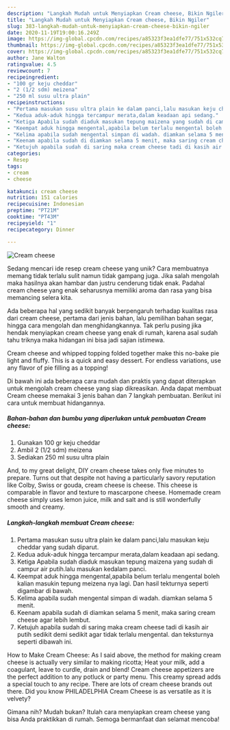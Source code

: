 ```yaml
---
description: "Langkah Mudah untuk Menyiapkan Cream cheese, Bikin Ngiler"
title: "Langkah Mudah untuk Menyiapkan Cream cheese, Bikin Ngiler"
slug: 383-langkah-mudah-untuk-menyiapkan-cream-cheese-bikin-ngiler
date: 2020-11-19T19:00:16.249Z
image: https://img-global.cpcdn.com/recipes/a85323f3ea1dfe77/751x532cq70/cream-cheese-foto-resep-utama.jpg
thumbnail: https://img-global.cpcdn.com/recipes/a85323f3ea1dfe77/751x532cq70/cream-cheese-foto-resep-utama.jpg
cover: https://img-global.cpcdn.com/recipes/a85323f3ea1dfe77/751x532cq70/cream-cheese-foto-resep-utama.jpg
author: Jane Walton
ratingvalue: 4.5
reviewcount: 7
recipeingredient:
- "100 gr keju cheddar"
- "2 (1/2 sdm) meizena"
- "250 ml susu ultra plain"
recipeinstructions:
- "Pertama masukan susu ultra plain ke dalam panci,lalu masukan keju cheddar yang sudah diparut."
- "Kedua aduk-aduk hingga tercampur merata,dalam keadaan api sedang."
- "Ketiga Apabila sudah diaduk masukan tepung maizena yang sudah di campur air putih.lalu masukan kedalam panci."
- "Keempat aduk hingga mengental,apabila belum terlalu mengental boleh kalian masukin tepung meizena nya lagi. Dan hasil tekturnya seperti digambar di bawah."
- "Kelima apabila sudah mengental simpan di wadah. diamkan selama 5 menit."
- "Keenam apabila sudah di diamkan selama 5 menit, maka saring cream cheese agar lebih lembut."
- "Ketujuh apabila sudah di saring maka cream cheese tadi di kasih air putih sedikit demi sedikit agar tidak terlalu mengental. dan teksturnya seperti dibawah ini."
categories:
- Resep
tags:
- cream
- cheese

katakunci: cream cheese 
nutrition: 151 calories
recipecuisine: Indonesian
preptime: "PT21M"
cooktime: "PT43M"
recipeyield: "1"
recipecategory: Dinner

---
```



![Cream cheese](https://img-global.cpcdn.com/recipes/a85323f3ea1dfe77/751x532cq70/cream-cheese-foto-resep-utama.jpg)

Sedang mencari ide resep cream cheese yang unik? Cara membuatnya memang tidak terlalu sulit namun tidak gampang juga. Jika salah mengolah maka hasilnya akan hambar dan justru cenderung tidak enak. Padahal cream cheese yang enak seharusnya memiliki aroma dan rasa yang bisa memancing selera kita.

Ada beberapa hal yang sedikit banyak berpengaruh terhadap kualitas rasa dari cream cheese, pertama dari jenis bahan, lalu pemilihan bahan segar, hingga cara mengolah dan menghidangkannya. Tak perlu pusing jika hendak menyiapkan cream cheese yang enak di rumah, karena asal sudah tahu triknya maka hidangan ini bisa jadi sajian istimewa.

Cream cheese and whipped topping folded together make this no-bake pie light and fluffy. This is a quick and easy dessert. For endless variations, use any flavor of pie filling as a topping!


Di bawah ini ada beberapa cara mudah dan praktis yang dapat diterapkan untuk mengolah cream cheese yang siap dikreasikan. Anda dapat membuat Cream cheese memakai 3 jenis bahan dan 7 langkah pembuatan. Berikut ini cara untuk membuat hidangannya.

<!--inarticleads1-->

##### Bahan-bahan dan bumbu yang diperlukan untuk pembuatan Cream cheese:

1. Gunakan 100 gr keju cheddar
1. Ambil 2 (1/2 sdm) meizena
1. Sediakan 250 ml susu ultra plain


And, to my great delight, DIY cream cheese takes only five minutes to prepare. Turns out that despite not having a particularly savory reputation like Colby, Swiss or gouda, cream cheese is cheese. This cheese is comparable in flavor and texture to mascarpone cheese. Homemade cream cheese simply uses lemon juice, milk and salt and is still wonderfully smooth and creamy. 

<!--inarticleads2-->

##### Langkah-langkah membuat Cream cheese:

1. Pertama masukan susu ultra plain ke dalam panci,lalu masukan keju cheddar yang sudah diparut.
1. Kedua aduk-aduk hingga tercampur merata,dalam keadaan api sedang.
1. Ketiga Apabila sudah diaduk masukan tepung maizena yang sudah di campur air putih.lalu masukan kedalam panci.
1. Keempat aduk hingga mengental,apabila belum terlalu mengental boleh kalian masukin tepung meizena nya lagi. Dan hasil tekturnya seperti digambar di bawah.
1. Kelima apabila sudah mengental simpan di wadah. diamkan selama 5 menit.
1. Keenam apabila sudah di diamkan selama 5 menit, maka saring cream cheese agar lebih lembut.
1. Ketujuh apabila sudah di saring maka cream cheese tadi di kasih air putih sedikit demi sedikit agar tidak terlalu mengental. dan teksturnya seperti dibawah ini.


How to Make Cream Cheese: As I said above, the method for making cream cheese is actually very similar to making ricotta; Heat your milk, add a coagulant, leave to curdle, drain and blend! Cream cheese appetizers are the perfect addition to any potluck or party menu. This creamy spread adds a special touch to any recipe. There are lots of cream cheese brands out there. Did you know PHILADELPHIA Cream Cheese is as versatile as it is velvety? 

Gimana nih? Mudah bukan? Itulah cara menyiapkan cream cheese yang bisa Anda praktikkan di rumah. Semoga bermanfaat dan selamat mencoba!
